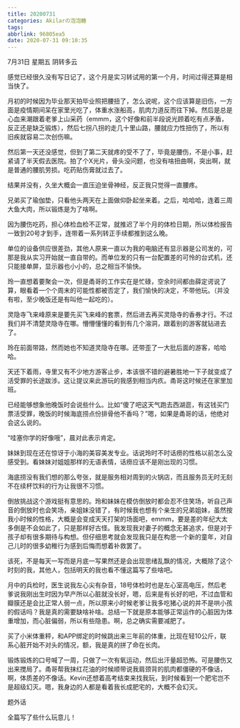 ```yaml
---
title: 20200731
categories: Akilarの泡泡糖
tags:
abbrlink: 96805ea5
date: 2020-07-31 09:10:35
---
```

7月31日 星期五 阴转多云

感觉已经很久没有写日记了，这个月是实习转试用的第一个月，时间过得还算是相当快了。

月初的时候因为毕业那天拍毕业照把腰扭了，怎么说呢，这个应该算是旧伤，一方面是疫情期间呆在家里光吃了，体重水涨船高，肌肉力道反而往下掉。然后是总是心血来潮跟着老爹上山采药（emmm，这个好像和前半段说光顾着吃有点矛盾，反正还是缺乏锻炼），然后七拐八拐的走几十里山路，腰就应力性扭伤了，所以有旧疾就容易二次创伤嘛。

然后第一天还没感觉，但到了第二天就疼的受不了了，毕竟是腰伤，不是小事，赶紧请了半天假去医院。拍了个X光片，骨头没问题，也没有啥扭曲啊，突出啊，就是普通的腰肌劳损。吃药贴伤膏就过去了。

结果并没有，久坐大概会一直压迫坐骨神经，反正我只觉得一直腰疼。

兄弟买了瑜伽垫，只看他头两天在上面做仰卧起坐来着。之后，哈哈哈，连着三周大鱼大肉，所以锻炼是为了啥啊。

因为腰伤吃药，担心体检血检不正常，就推迟了半个月的体检日期，所以体检报告一致到20号才到手，连带着一系列转正手续都推到这么晚。

单位的设备供应很差劲，其他人原来一直以为我的电脑还有显示器是公司发的，可那是我从实习开始就一直自带的。而单位发的只有一台配置差的可怜的台式机，还只能接单屏，显示器也小小的，总之相当不愉快。

玲一直想着要聚会一次，但是甬哥的工作实在是忙碌，空余时间都由薛定谔说了算，眼看着一个个周末的可能性都被否定了，我们愉快的决定，不带他玩。（并没有啦，至少晚饭还是有叫他一起吃的）。

灵隐寺飞来峰原来是要先买飞来峰的套票，然后进去再买灵隐寺的香券才行。不过我们并不清楚灵隐寺在哪。懵懵懂懂的看到有几个溶洞，跟着别的游客就钻进去了。

玲在前面带路，然而她也不知道灵隐寺在哪。还带歪了一大批后面的游客，哈哈哈。

天还下着雨，寺里又有不少地方游客止步，本该很不错的避暑胜地一下子就变成了活受罪的长途跋涉。这让提议来此游玩的我感到相当内疚。甬哥这时候还在家里加班。

已经能够想象他晚饭时会说些什么。比如“傻了吧这天气跑去西湖逛，有这钱买门票活受罪，晚饭的时候海底捞点份排骨他不香吗？”嗯，如果是甬哥的话，他绝对会这么说的。

“哇塞你学的好像哦”，晨对此表示肯定。

妹妹到现在还在惊讶于小海的美容美发专业。话说玲时不时话痨的性格以前怎么没感受到。看妹妹对姐姐那样的无语表情，话痨应该不是刚出现的习惯。

海底捞没有我们想的那么夸张，就是服务相对周到的火锅店，而且服务员无时无刻不在续杯饮料的行为让我很不习惯。

倒放挑战这个游戏挺有意思的。玲和妹妹在模仿倒放时都会忍不住笑场，听自己声音的倒放时也会笑场，亲姐妹没错了，有时候我也想有个亲生的兄弟姐妹，虽然按我小时候的性格，大概是会变成天天打架的场面吧，emmm，要是差的年纪大太多倒是不会如此了，只是那样好古怪。我发现我对妻子的概念无甚追求，但是对于孩子却有很多期待与构想。但仔细思考就会发现我只是在构思一个新的童年，对自己儿时的很多幼稚行为感到后悔而想着补救罢了。

该死，不是每天一写而是月底一写果然还是会出现思绪乱飘的情况，大概除了这个时刻的我，其他人，包括明天的我也看不懂这篇写了些啥吧。

月中的兵检时，医生说我左心尖有杂音，18号体检时也是左心室高电压，然后老爹说我刚出生时因为早产所以心脏就没长好，嗯，后来是有长好的吧，不过血管和瓣膜还是会比正常人弱一点，所以原来小时候老爹让我多吃猪心说的并不是哄小孩的假话吗？我是真的需要缺啥补啥。总结一下就是原本能够正常运作的心脏因为体重增加，而心脏偏弱，所以有些隐患。啊，总之确实需要减肥了。

买了小米体重秤，和APP绑定的时候跳出来三年前的体重，比现在轻10公斤，联系心脏开始不对头的情况，额，我是真的拼了命在长肉。

锻炼锻炼的口号喊了一周，只做了一次有氧运动，然后出汗量超恐怖。可是腰伤又出来搅局了。甬哥帮我抹红花油的时候顺带说我肩颈背的肌肉都僵硬的不像话，啊，体质差的不像话。Kevin还想着高考结束来找我玩，到时候看到一个肥宅岂不是超级幻灭。嗯，我身边的人都是看着我长成肥宅的，大概不会幻灭。

题外话

全篇写了些什么玩意儿！
